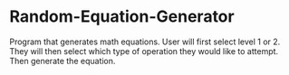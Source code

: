 # Random-Equation-Generator
Program that generates math equations.
User will first select level 1 or 2.
They will then select which type of operation they would like to attempt.
Then generate the equation.

